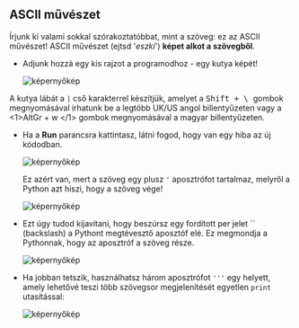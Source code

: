 ## ASCII művészet

Írjunk ki valami sokkal szórakoztatóbbat, mint a szöveg: ez az ASCII művészet! ASCII művészet (ejtsd '*eszki*') **képet alkot a szövegből**.

+ Adjunk hozzá egy kis rajzot a programodhoz - egy kutya képét!
    
    ![képernyőkép](images/me-dog.png)

A kutya lábát a `|` cső karakterrel készítjük, amelyet a <kbd>Shift + \ </kbd> gombok megnyomásával írhatunk be a legtöbb UK/US angol billentyűzeten vagy a <1>AltGr + w </1> gombok megnyomásával a magyar billentyűzeten.

+ Ha a **Run** parancsra kattintasz, látni fogod, hogy van egy hiba az új kódodban.
    
    ![képernyőkép](images/me-dog-bug.png)
    
    Ez azért van, mert a szöveg egy plusz `'` aposztrófot tartalmaz, melyről a Python azt hiszi, hogy a szöveg vége!
    
    ![képernyőkép](images/me-dog-quote.png)

+ Ezt úgy tudod kijavítani, hogy beszúrsz egy fordított per jelet `` (backslash) a Pythont megtévesztő aposztóf elé. Ez megmondja a Pythonnak, hogy az aposztróf a szöveg része.
    
    ![képernyőkép](images/me-dog-bug-fix.png)

+ Ha jobban tetszik, használhatsz három aposztrófot `'''` egy helyett, amely lehetővé teszi több szövegsor megjelenítését egyetlen `print` utasítással:
    
    ![képernyőkép](images/me-dog-triple-quote.png)